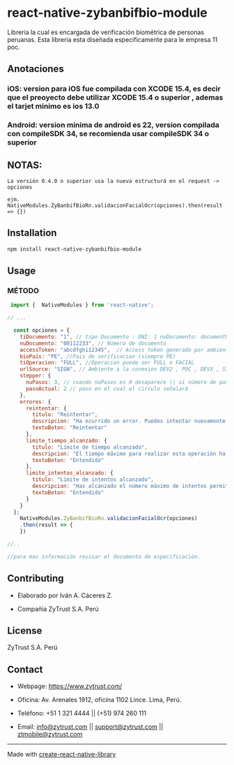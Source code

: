 # react-native-zybanbifbio-module

Libreria la cual es encargada de verificación biométrica de personas peruanas.
Esta libreria esta diseñada especificamente para le empresa 11 poc. 

## Anotaciones

### iOS: version para iOS fue compilada con XCODE 15.4, es decir que el preoyecto debe utilizar XCODE 15.4 o superior , ademas el tarjet minimo es ios 13.0
### Android: version minima de android es 22, version compilada con compileSDK 34, se recomienda usar compileSDK 34 o superior

## NOTAS:
```
La versión 0.4.0 o superior usa la nueva estructurá en el request -> opciones 
```
```
ejm. NativeModules.ZyBanbifBioRn.validacionFacialOcr(opciones).then(result => {})
```


## Installation

```sh
npm install react-native-zybanbifbio-module
```

## Usage

### MÉTODO
```js
 import {  NativeModules } from 'react-native';

// ...

  const opciones = {
    tiDocumento: "1", // tipo Documento : DNI: 1 nuDocumento: documentNumber, // Numero de documento
    nuDocumento: "00112233", // Número de documento
    accessToken: "abcdfghi12345",  // Access token generado por ambiente
    bioPais: "PE", //Pais de verificacion (siempre PE)
    tiOperacion: "FULL", //Operacion puede ser FULL o FACIAL
    urlSource: "SIGN", // Ambiente a la conexion DEV2 , POC , DEVX , SIGN (PRODUCCION)
    stepper: {
      nuPasos: 3, // cuando nuPasos es 0 desaparece || si número de pasos es 0 los steppers se ocultan
      pasoActual: 2 // paso en el cual el circulo señalará 
    },
    errores: {
      reintentar: {
        titulo: "Reintentar",
        descripcion: "Ha ocurrido un error. Puedes intentar nuevamente presionando el botón a continuación.", 
        textoBoton: "Reintentar"
      },
      limite_tiempo_alcanzado: {
        titulo: "Límite de tiempo alcanzado",
        descripcion: "El tiempo máximo para realizar esta operación ha expirado. Por favor, intenta nuevamente.",
        textoBoton: "Entendido"
      },
      limite_intentos_alcanzado: {
        titulo: "Límite de intentos alcanzado",
        descripcion: "Has alcanzado el número máximo de intentos permitidos. Por favor, inténtalo más tarde.",
        textoBoton: "Entendido"
      }
    }
  };
    NativeModules.ZyBanbifBioRn.validacionFacialOcr(opciones)
    .then(result => {
    })

//..

//para mas información revisar el documento de especificación.
```

## Contributing

- Elaborado por Iván A. Cáceres Z.

- Compañia ZyTrust S.A. Perú


## License

ZyTrust S.A. Perú


## Contact

- Webpage: https://www.zytrust.com/

- Oficina: Av. Arenales 1912, oficina 1102 Lince. Lima, Perú.

- Teléfono: +51 1 321 4444 || (+51) 974 260 111

- Email: info@zytrust.com || support@zytrust.com || ztmobile@zytrust.com


---

Made with [create-react-native-library](https://github.com/callstack/react-native-builder-bob)
